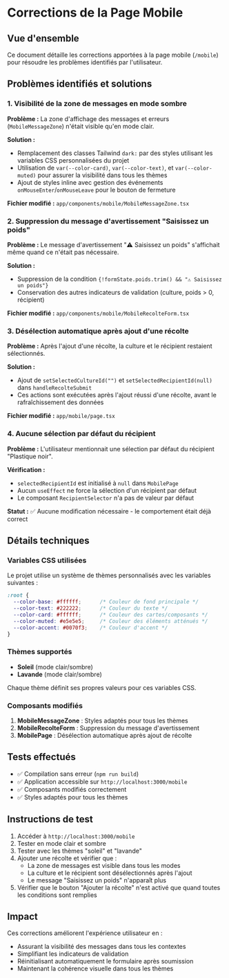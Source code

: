 # Corrections de la Page Mobile

## Vue d'ensemble

Ce document détaille les corrections apportées à la page mobile (`/mobile`) pour résoudre les problèmes identifiés par l'utilisateur.

## Problèmes identifiés et solutions

### 1. Visibilité de la zone de messages en mode sombre

**Problème :** La zone d'affichage des messages et erreurs (`MobileMessageZone`) n'était visible qu'en mode clair.

**Solution :** 
- Remplacement des classes Tailwind `dark:` par des styles utilisant les variables CSS personnalisées du projet
- Utilisation de `var(--color-card)`, `var(--color-text)`, et `var(--color-muted)` pour assurer la visibilité dans tous les thèmes
- Ajout de styles inline avec gestion des événements `onMouseEnter`/`onMouseLeave` pour le bouton de fermeture

**Fichier modifié :** `app/components/mobile/MobileMessageZone.tsx`

### 2. Suppression du message d'avertissement "Saisissez un poids"

**Problème :** Le message d'avertissement "⚠️ Saisissez un poids" s'affichait même quand ce n'était pas nécessaire.

**Solution :**
- Suppression de la condition `{!formState.poids.trim() && "⚠️ Saisissez un poids"}`
- Conservation des autres indicateurs de validation (culture, poids > 0, récipient)

**Fichier modifié :** `app/components/mobile/MobileRecolteForm.tsx`

### 3. Désélection automatique après ajout d'une récolte

**Problème :** Après l'ajout d'une récolte, la culture et le récipient restaient sélectionnés.

**Solution :**
- Ajout de `setSelectedCultureId("")` et `setSelectedRecipientId(null)` dans `handleRecolteSubmit`
- Ces actions sont exécutées après l'ajout réussi d'une récolte, avant le rafraîchissement des données

**Fichier modifié :** `app/mobile/page.tsx`

### 4. Aucune sélection par défaut du récipient

**Problème :** L'utilisateur mentionnait une sélection par défaut du récipient "Plastique noir".

**Vérification :** 
- `selectedRecipientId` est initialisé à `null` dans `MobilePage`
- Aucun `useEffect` ne force la sélection d'un récipient par défaut
- Le composant `RecipientSelector` n'a pas de valeur par défaut

**Statut :** ✅ Aucune modification nécessaire - le comportement était déjà correct

## Détails techniques

### Variables CSS utilisées

Le projet utilise un système de thèmes personnalisés avec les variables suivantes :

```css
:root {
  --color-base: #ffffff;      /* Couleur de fond principale */
  --color-text: #222222;      /* Couleur du texte */
  --color-card: #ffffff;      /* Couleur des cartes/composants */
  --color-muted: #e5e5e5;     /* Couleur des éléments atténués */
  --color-accent: #0070f3;    /* Couleur d'accent */
}
```

### Thèmes supportés

- **Soleil** (mode clair/sombre)
- **Lavande** (mode clair/sombre)

Chaque thème définit ses propres valeurs pour ces variables CSS.

### Composants modifiés

1. **MobileMessageZone** : Styles adaptés pour tous les thèmes
2. **MobileRecolteForm** : Suppression du message d'avertissement
3. **MobilePage** : Désélection automatique après ajout de récolte

## Tests effectués

- ✅ Compilation sans erreur (`npm run build`)
- ✅ Application accessible sur `http://localhost:3000/mobile`
- ✅ Composants modifiés correctement
- ✅ Styles adaptés pour tous les thèmes

## Instructions de test

1. Accéder à `http://localhost:3000/mobile`
2. Tester en mode clair et sombre
3. Tester avec les thèmes "soleil" et "lavande"
4. Ajouter une récolte et vérifier que :
   - La zone de messages est visible dans tous les modes
   - La culture et le récipient sont désélectionnés après l'ajout
   - Le message "Saisissez un poids" n'apparaît plus
5. Vérifier que le bouton "Ajouter la récolte" n'est activé que quand toutes les conditions sont remplies

## Impact

Ces corrections améliorent l'expérience utilisateur en :
- Assurant la visibilité des messages dans tous les contextes
- Simplifiant les indicateurs de validation
- Réinitialisant automatiquement le formulaire après soumission
- Maintenant la cohérence visuelle dans tous les thèmes
